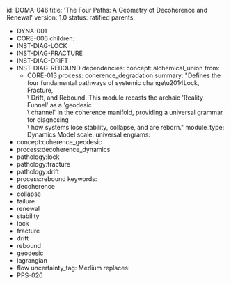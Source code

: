 id: DOMA-046
title: 'The Four Paths: A Geometry of Decoherence and Renewal'
version: 1.0
status: ratified
parents:
- DYNA-001
- CORE-006
children:
- INST-DIAG-LOCK
- INST-DIAG-FRACTURE
- INST-DIAG-DRIFT
- INST-DIAG-REBOUND
dependencies:
  concept: alchemical_union
  from:
  - CORE-013
  process: coherence_degradation
summary: "Defines the four fundamental pathways of systemic change\u2014Lock, Fracture,\
  \ Drift, and Rebound. This module recasts the archaic 'Reality Funnel' as a 'geodesic\
  \ channel' in the coherence manifold, providing a universal grammar for diagnosing\
  \ how systems lose stability, collapse, and are reborn."
module_type: Dynamics Model
scale: universal
engrams:
- concept:coherence_geodesic
- process:decoherence_dynamics
- pathology:lock
- pathology:fracture
- pathology:drift
- process:rebound
keywords:
- decoherence
- collapse
- failure
- renewal
- stability
- lock
- fracture
- drift
- rebound
- geodesic
- lagrangian
- flow
uncertainty_tag: Medium
replaces:
- PPS-026
